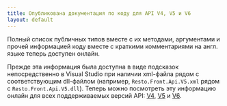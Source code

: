 ```yaml
---
title: Опубликована документация по коду для API V4, V5 и V6
layout: default
---
```

Полный список публичных типов вместе с их методами, аргументами и прочей информацией коду вместе с краткими комментариями на англ. языке теперь доступен онлайн.

Прежде эта информация была доступна в виде подсказок непосредственно в Visual Studio при наличии xml-файла рядом с соответствующим dll-файлом (например, `Resto.Front.Api.V5.xml` рядом с `Resto.Front.Api.V5.dll`). Теперь можно посмотреть эту информацию онлайн для всех поддерживаемых версий API: [V4](https://iiko.github.io/front.api.sdk/v4), [V5](https://iiko.github.io/front.api.sdk/v5) и [V6](https://iiko.github.io/front.api.sdk/v6).